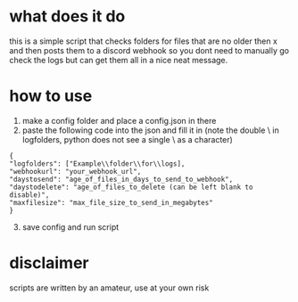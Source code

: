 # what does it do
this is a simple script that checks folders for files that are no older then x and then posts them to a discord webhook so you dont need to manually go check the logs but can get them all in a nice neat message.

# how to use
1. make a config folder and place a config.json in there
2. paste the following code into the json and fill it in (note the double \\ in logfolders, python does not see a single \ as a character)
```
{
"logfolders": ["Example\\folder\\for\\logs],
"webhookurl": "your_webhook_url",
"daystosend": "age_of_files_in_days_to_send_to_webhook",
"daystodelete": "age_of_files_to_delete (can be left blank to disable)",
"maxfilesize": "max_file_size_to_send_in_megabytes"
}
```
3. save config and run script

# disclaimer
scripts are written by an amateur, use at your own risk